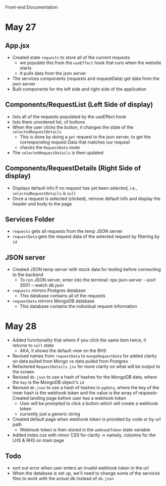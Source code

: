 Front-end Documentation

# May 27

## App.jsx

- Created state `requests` to store all of the current requests
  - we populate this from the `useEffect` hook that runs when the website starts
  - It pulls data from the json server
- The services components (requests and requestData) get data from the json server
- Built components for the left side and right side of the application

## Components/RequestList (Left Side of display)

- lists all of the requests populated by the useEffect hook
- lists them unordered list, of buttons
- When the user clicks the button, it changes the state of the `selectedRequestDetails`
  - This is done by doing a `get` request to the json server, to get the corresponding request Data that matches our request
  - checks the `RequestData` route
- The `selectedRequestDetails` is then updated

## Components/RequestDetails (Right Side of display)

- Displays default info if no request has yet been selected, i.e., `selectedRequestDetails` is `null`
- Once a request is selected (clicked), remove default info and display the header and body to the page

## Services Folder

- `requests` gets all requests from the temp JSON server
- `requestData` gets the request data of the selected request by filtering by `id`

## JSON server

- Created JSON temp server with stock data for testing before connecting to the backend
  - To run JSON server, enter into the terminal: npx json-server --port 3001 --watch db.json
- `requests` mirrors Postgres database
  - This database contains all of the requests
- `requestData` mirrors MongoDB database
  - This database contains the individual request information


# May 28

- Added functionality that where if you click the same item twice, it returns to `null` state
  - AKA, it shows the default view on the RHS
- Revised names from `requestData` to `mongoRequestData` for added clarity on data pulled from Mongo vs data pulled from Postgres
- Refactored `RequestDetails.jsx` for more clarity on what will be output to the screen
- Revised `db.json` to use a hash of hashes for the MongoDB data, where the `key` is the MongoDB object's `id`
- Revised `db.json` to use a hash of hashes in `pgdata`, where the key of the inner hash is the webhook
token and the value is the array of requests- Created landing page before user has a webhook token
  - User will be prompted to click a button which will create a webhook token
  - currently just a generic string
- Created default page when webhook token is provided by code or by url path
  - Webhook token is then stored in the `webhookToken` state variable
- Added index.css with minor CSS for clarity -> namely, columns for the LHS & RHS on main page

## Todo

- sort out error when user enters an invalid webhook token in the url
- When the database is set up, we'll need to change some of the services files to work with the actual db instead of `db.json`